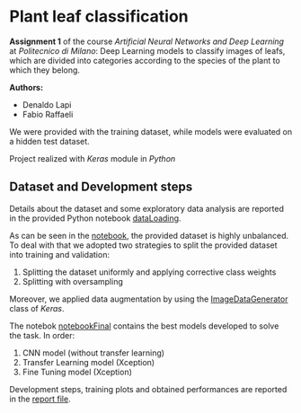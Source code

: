 
# Plant leaf classification
**Assignment 1** of  the course *Artificial Neural Networks and Deep Learning* at *Politecnico di Milano*: Deep Learning models to classify images of leafs, which are divided into categories according to the species of the plant to which they belong.

**Authors:**
- Denaldo Lapi
- Fabio Raffaeli

We were provided with the training dataset, while models were evaluated on a hidden test dataset.

Project realized with *Keras* module in *Python*

## Dataset and Development steps
Details about the dataset and some exploratory data analysis are reported in the provided Python notebook [dataLoading](https://github.com/denaldo98/leaf_plant_classification/blob/main/dataLoading.ipynb).

As can be seen in the [notebook](https://github.com/denaldo98/leaf_plant_classification/blob/main/dataLoading.ipynb), the provided dataset is highly unbalanced. 
To deal with that we adopted two strategies to split the provided dataset into training and validation:
 1. Splitting the dataset uniformly and applying corrective class weights
 2.  Splitting with oversampling

Moreover, we applied data augmentation by using the [ImageDataGenerator](https://www.tensorflow.org/api_docs/python/tf/keras/preprocessing/image/ImageDataGenerator) class of *Keras*.

The notebok [notebookFinal](https://github.com/denaldo98/leaf_plant_classification/blob/main/notebookFinal.ipynb)  contains the best models developed to solve the task. 
In order:

 1. CNN model (without transfer learning)
 2. Transfer Learning model (Xception)
 3. Fine Tuning model (Xception)

Development steps, training plots and obtained performances are reported in the [report file](https://github.com/denaldo98/leaf_plant_classification/blob/main/Challenge1_AN2DL.pdf).
